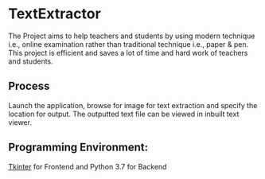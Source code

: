 # TextExtractor

The Project aims to help teachers and students by using modern technique i.e., online examination rather than traditional technique i.e., paper & pen. This project is efficient and saves a lot of time and hard work of teachers and students.

## Process
Launch the application, browse for image for text extraction and specify the location for output.
The outputted text file can be viewed in inbuilt text viewer. 

## Programming Environment:

[Tkinter](https://docs.python.org/3/library/tkinter.html) for Frontend and Python 3.7 for Backend